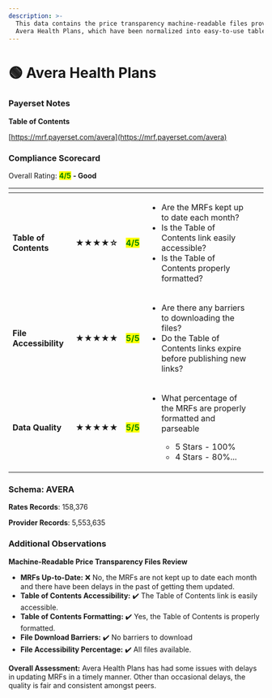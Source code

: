```yaml
---
description: >-
  This data contains the price transparency machine-readable files provided by
  Avera Health Plans, which have been normalized into easy-to-use tables.
---
```


# 🟢 Avera Health Plans

### Payerset Notes

**Table of Contents**

[https://mrf.payerset.com/avera](https://mrf.payerset.com/avera)

### Compliance Scorecard

Overall Rating: <mark style="color:green;">**4/5**</mark> **- Good**

<table data-view="cards"><thead><tr><th></th><th></th><th></th><th></th><th data-hidden data-card-cover data-type="files"></th></tr></thead><tbody><tr><td><strong>Table of Contents</strong></td><td><strong>★★★★☆</strong></td><td><mark style="color:green;"><strong>4/5</strong></mark></td><td><ul><li>Are the MRFs kept up to date each month? </li><li>Is the Table of Contents link easily accessible?</li><li>Is the Table of Contents properly formatted?</li></ul></td><td></td></tr><tr><td><strong>File Accessibility</strong></td><td><strong>★★★★★</strong></td><td><mark style="color:green;"><strong>5/5</strong></mark></td><td><ul><li>Are there any barriers to downloading the files?</li><li>Do the Table of Contents links expire before publishing new links?</li></ul></td><td></td></tr><tr><td><strong>Data Quality</strong></td><td><strong>★★★★★</strong></td><td><mark style="color:green;"><strong>5/5</strong></mark></td><td><ul><li><p>What percentage of the MRFs are properly formatted and parseable</p><ul><li>5 Stars - 100%</li><li>4 Stars - 80%...</li></ul></li></ul></td><td></td></tr></tbody></table>

### Schema: AVERA

**Rates Records**: 158,376

**Provider Records**: 5,553,635

### Additional Observations

**Machine-Readable Price Transparency Files Review**

* **MRFs Up-to-Date:**  ❌ No, the MRFs are not kept up to date each month and there have been delays in the past of getting them updated.
* **Table of Contents Accessibility:** ✔️ The Table of Contents link is easily accessible.
* **Table of Contents Formatting:** ✔️ Yes, the Table of Contents is properly formatted.
* **File Download Barriers:** ✔️ No barriers to download
* **File Accessibility Percentage:** ✔️ All files available.

**Overall Assessment:** Avera Health Plans has had some issues with delays in updating MRFs in a timely manner. Other than occasional delays, the quality is fair and consistent amongst peers.
